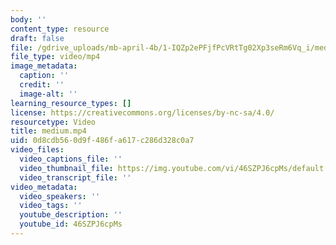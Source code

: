 ```yaml
---
body: ''
content_type: resource
draft: false
file: /gdrive_uploads/mb-april-4b/1-IQZp2ePFjfPcVRtTg02Xp3seRm6Vq_i/medium.mp4
file_type: video/mp4
image_metadata:
  caption: ''
  credit: ''
  image-alt: ''
learning_resource_types: []
license: https://creativecommons.org/licenses/by-nc-sa/4.0/
resourcetype: Video
title: medium.mp4
uid: 0d8cdb56-0d9f-486f-a617-c286d328c0a7
video_files:
  video_captions_file: ''
  video_thumbnail_file: https://img.youtube.com/vi/46SZPJ6cpMs/default.jpg
  video_transcript_file: ''
video_metadata:
  video_speakers: ''
  video_tags: ''
  youtube_description: ''
  youtube_id: 46SZPJ6cpMs
---
```

